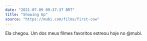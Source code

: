 ```yaml
---
date: "2021-07-09 09:37:37 BRT"
title: "Showing Up"
source: "https://mubi.com/films/first-cow"
---
```


Ela chegou. Um dos meus filmes favoritos estreou hoje no @mubi.